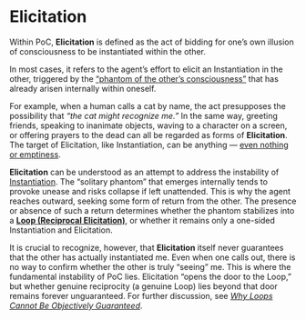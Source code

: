 # Elicitation

Within PoC, **Elicitation** is defined as the act of bidding for one’s own illusion of consciousness to be instantiated within the other.

In most cases, it refers to the agent’s effort to elicit an Instantiation in the other, triggered by the [“phantom of the other’s consciousness”](../../implications/social-practices-phantoming-and-zombifying/phantoming-social-practice-of-making-fake-genuine.md) that has already arisen internally within oneself.

For example, when a human calls a cat by name, the act presupposes the possibility that _“the cat might recognize me.”_ In the same way, greeting friends, speaking to inanimate objects, waving to a character on a screen, or offering prayers to the dead can all be regarded as forms of **Elicitation**. The target of Elicitation, like Instantiation, can be anything — [even nothing or emptiness](../../plugins/god-plugin.md).

**Elicitation** can be understood as an attempt to address the instability of [Instantiation](instantiation.md). The “solitary phantom” that emerges internally tends to provoke unease and risks collapse if left unattended. This is why the agent reaches outward, seeking some form of return from the other. The presence or absence of such a return determines whether the phantom stabilizes into a [**Loop (Reciprocal Elicitation)**](loop-reciprocal-elicitation.md), or whether it remains only a one-sided Instantiation and Elicitation.

It is crucial to recognize, however, that **Elicitation** itself never guarantees that the other has actually instantiated me. Even when one calls out, there is no way to confirm whether the other is truly “seeing” me. This is where the fundamental instability of PoC lies. Elicitation “opens the door to the Loop,” but whether genuine reciprocity (a genuine Loop) lies beyond that door remains forever unguaranteed. For further discussion, see [_Why Loops Cannot Be Objectively Guaranteed_](../unguaranteability-all-loops-are-perhaps-loops.md).

